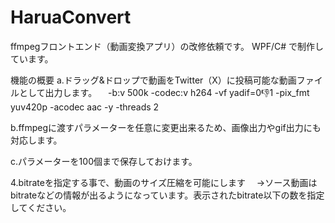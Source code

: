 # HaruaConvert
ffmpegフロントエンド（動画変換アプリ）の改修依頼です。
WPF/C# で制作しています。

機能の概要
a.ドラッグ&ドロップで動画をTwitter（X）に投稿可能な動画ファイルとして出力します。
　-b:v 500k -codec:v h264 -vf yadif=0:-1:1 -pix_fmt yuv420p -acodec aac -y -threads 2
 
b.ffmpegに渡すパラメーターを任意に変更出来るため、画像出力やgif出力にも対応します。

c.パラメーターを100個まで保存しておけます。

4.bitrateを指定する事で、動画のサイズ圧縮を可能にします
　→ソース動画はbitrateなどの情報が出るようになっています。表示されたbitrate以下の数を指定してください。
